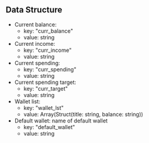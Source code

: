 ## Data Structure
- Current balance:
  + key: "curr_balance"
  + value: string
- Current income:
  + key: "curr_income"
  + value: string
- Current spending:
  + key: "curr_spending"
  + value: string
- Current spending target:
  + key: "curr_target"
  + value: string
- Wallet list:
  + key: "wallet_lst"
  + value: Array(Struct(title: string, balance: string))
- Default wallet: name of default wallet
  + key: "default_wallet"
  + value: string
